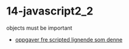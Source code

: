 # 14-javascript2_2
objects must be important



* [oppgaver fre scripted lignende som denne](https://github.com/ScriptEdcurriculum/curriculum2015/tree/master/unitsYear2/3-reDesign)


